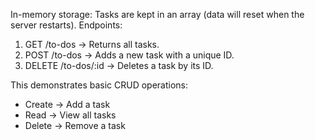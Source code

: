 In-memory storage: Tasks are kept in an array (data will reset when the server restarts).
Endpoints:
1. GET /to-dos → Returns all tasks.
2. POST /to-dos → Adds a new task with a unique ID.
3. DELETE /to-dos/:id → Deletes a task by its ID.

This demonstrates basic CRUD operations:
- Create → Add a task
- Read → View all tasks
- Delete → Remove a task
